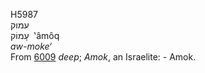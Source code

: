 <body>
  <p>H5987<br>  עמוק  <br> עָמוֹק  ‎  ‛âmôq  <br><i>aw-moke‘ </i><br>From <a href="h6009.htm">6009</a>  <i>deep</i>; <i>Amok</i>, an Israelite: - Amok.<br></p>
 </body>